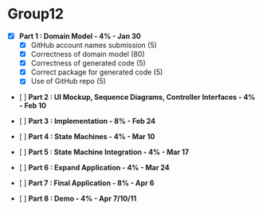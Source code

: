 # Group12

- [x] **Part 1 : Domain Model - 4% - Jan 30**  
  - [x] GitHub account names submission (5)  
  - [x] Correctness of domain model (80)  
  - [x] Correctness of generated code (5)  
  - [x] Correct package for generated code (5)  
  - [x] Use of GitHub repo (5)  

- [ ] **Part 2 : UI Mockup, Sequence Diagrams, Controller Interfaces - 4% - Feb 10**  

- [ ] **Part 3 : Implementation - 8% - Feb 24**  

- [ ] **Part 4 : State Machines - 4% - Mar 10**  

- [ ] **Part 5 : State Machine Integration - 4% - Mar 17**  

- [ ] **Part 6 : Expand Application - 4% - Mar 24**  

- [ ] **Part 7 : Final Application - 8% - Apr 6**  

- [ ] **Part 8 : Demo - 4% - Apr 7/10/11**  

